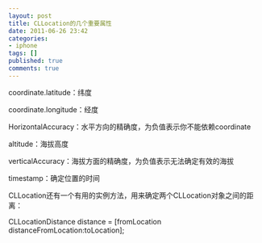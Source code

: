 ```yaml
---
layout: post
title: CLLocation的几个重要属性
date: 2011-06-26 23:42
categories:
- iphone
tags: []
published: true
comments: true
---
```

<p><p>coordinate.latitude：纬度</p>
<p>coordinate.longitude：经度</p>
<p>HorizontalAccuracy：水平方向的精确度，为负值表示你不能依赖coordinate</p>
<p>altitude：海拔高度</p>
<p>verticalAccuracy：海拔方面的精确度，为负值表示无法确定有效的海拔</p>
<p>timestamp：确定位置的时间</p>
<p>CLLocation还有一个有用的实例方法，用来确定两个CLLocation对象之间的距离：</p>
<p>CLLocationDistance distance = [fromLocation distanceFromLocation:toLocation];</p></p>
